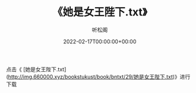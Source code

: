 ﻿---
title:  《她是女王陛下.txt》
date:   2022-02-17T00:00:00+00:00
author: 听松阁
layout: post
permalink: /她是女王陛下/
categories: 小说
tags: [小说]
---

点击《 [她是女王陛下.txt](<a href="http://img.660000.xyz/bookstukust/book/bntxt/29/" target=_blank>http://img.660000.xyz/bookstukust/book/bntxt/29/她是女王陛下.txt)》进行下载